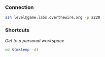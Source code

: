 
### Connection

```bash
ssh level@game.labs.overthewire.org -p 2220
```

### Shortcuts

_Get to a personal workspace_

```bash
cd $(mktemp -d)
```

